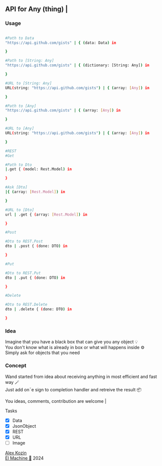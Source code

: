 
## API for Any (thing) |

### Usage
```bash

#Path to Data
"https://api.github.com/gists" | { (data: Data) in

}

#Path to [String: Any]
"https://api.github.com/gists" | { (dictionary: [String: Any]) in

}

#URL to [String: Any]
URL(string: "https://api.github.com/gists") | { (array: [Any]) in

}

#Path to [Any]
"https://api.github.com/gists" | { (array: [Any]) in

}

#URL to [Any]
URL(string: "https://api.github.com/gists") | { (array: [Any]) in

}

#REST
#Get

#Path to Dto
|.get { (model: Rest.Model) in

}

#Ask [Dto]
|{ (array: [Rest.Model]) in

}

#URL to [Dto]
url | .get { (array: [Rest.Model]) in

}

#Post

#Dto to REST.Post
dto | .post { (done: DTO) in

}

#Put

#Dto to REST.Put
dto | .put { (done: DTO) in

}

#Delete

#Dto to REST.Delete
dto | .delete { (done: DTO) in

}

```
### Idea
  Imagine that you have a black box that can give you any object 💡  
  You don't know what is already in box or what will happens inside ⚙️   
  Simply ask for objects that you need

### Сoncept

Wand started from idea about receiving anything in most efficient and fast way 🪄  
Just add on¯e sign to completion handler and retreive the result 📦  

You ideas, comments, contribution are welcome |

Tasks

- [x] Data
- [x] JsonObject
- [x] REST
- [x] URL
- [ ] Image

[Alex Kozin](mailto:al@el-machine.com)  
[El Machine 🤖](https://el-machine.com) 2024
